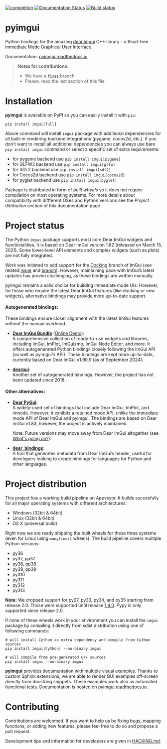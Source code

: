 [![completion](https://img.shields.io/badge/completion-72%25%20%28536%20of%20735%29-blue.svg)](https://github.com/pyimgui/pyimgui)
[![Documentation Status](https://readthedocs.org/projects/pyimgui/badge/?version=latest)](https://pyimgui.readthedocs.io/en/latest/?badge=latest)
[![Build status](https://ci.appveyor.com/api/projects/status/mr97t941p6k4c261/branch/master?svg=true)](https://ci.appveyor.com/project/KinoxKlark/pyimgui/branch/master)

# pyimgui

Python bindings for the amazing
[dear imgui](https://github.com/ocornut/imgui) C++ library - a Bloat-free
Immediate Mode Graphical User Interface.

Documentation: [pyimgui.readthedocs.io](https://pyimgui.readthedocs.io/en/latest/)

> **Notes for contributions:**
> - We have a [`fixes`](https://github.com/pyimgui/pyimgui/tree/fixes) branch
> - Please, read the last section of this file

# Installation

**pyimgui** is available on PyPI so you can easily install it with `pip`:
 
    pip install imgui[full]

Above command will install `imgui` package with additional dependencies for all
built-in rendering backend integrations (pygame, cocos2d, etc.). If you don't
want to install all additional dependencies you can always use bare
`pip install imgui` command or select a specific set of extra requirements:

* for pygame backend use `pip install imgui[pygame]`
* for GLFW3 backend use `pip install imgui[glfw]`
* for SDL2 backend use `pip install imgui[sdl2]`
* for Cocos2d backend use `pip install imgui[cocos2d]`
* for pyglet backend use `pip install imgui[pyglet]`

Package is distributed in form of *built wheels* so it does not require
compilation on most operating systems. For more details about compatibility
with diffferent OSes and Python versions see the *Project ditribution*
section of this documentation page.


# Project status

The Python `imgui` package supports most core Dear ImGui widgets and functionalities. It is based on Dear ImGui version 1.82 (released on March 15, 2021). Some lower-level API elements and complex widgets (such as plots) are not fully integrated.

Work was initiated to add support for the [Docking](https://github.com/ocornut/imgui/wiki/Docking) branch of ImGui (see related [issue](https://github.com/pyimgui/pyimgui/issues/259) and [branch](https://github.com/pyimgui/pyimgui/tree/docking)). However, maintaining pace with ImGui’s latest updates has proven challenging, as these bindings are written manually.

pyimgui remains a solid choice for building immediate mode UIs. However, for those who require the latest Dear ImGui features (like docking or new widgets), alternative bindings may provide more up-to-date support.

#### Autogenerated bindings: 
These bindings ensure closer alignment with the latest ImGui features without the manual overhead.


- **[Dear ImGui Bundle](https://pthom.github.io/imgui_bundle/)** ([Online Demo](https://traineq.org/ImGuiBundle/emscripten/bin/demo_imgui_bundle.html)):  
  A comprehensive collection of ready-to-use widgets and libraries, including ImGui, ImPlot, ImGuizmo, ImGui Node Editor, and more. It offers autogenerated Python bindings closely following the ImGui API (as well as pyimgui's API). These bindings are kept more up-to-date, currently based on Dear ImGui v1.90.9 (as of September 2024).

- **[deargui](https://github.com/cammm/deargui)**:  
  Another set of autogenerated bindings. However, the project has not been updated since 2018.

#### Other alternatives:
- **[Dear PyGui](https://github.com/hoffstadt/DearPyGui)**:  
  A widely-used set of bindings that include Dear ImGui, ImPlot, and imnode. However, it exhibits a retained mode API,
  unlike the immediate mode API of Dear ImGui and pyimgui. The bindings are based on Dear ImGui v1.83, however, the project is actively maintained.

  Note: Future versions may move away from Dear ImGui altogether (see [What's going on?](https://github.com/hoffstadt/DearPyGui/wiki/What's-going-on%3F)).
  

- **[dear_bindings](https://github.com/dearimgui/dear_bindings)**:  
    A tool that generates metadata from Dear ImGui’s header, useful for developers looking to create bindings for languages for Python and other languages.

# Project distribution

This project has a working build pipeline on Appveyor. It builds
succesfully for all major operating systems with different architectures:

* Windows (32bit & 64bit)
* Linux (32bit & 64bit)
* OS X (universal build)

Right now we are ready shipping the built wheels for these three systems
(even for Linux using `manylinux1` wheels). The build pipeline covers multiple
Python versions:

* py36
* py37, pp37
* py38, pp38
* py39, pp39
* py310
* py311
* py312
* py313

__Note:__ We dropped support for py27, py33, py34, and py35 starting from release 2.0. 
Those were supported until release [1.4.0](https://github.com/pyimgui/pyimgui/releases/tag/1.4.0). 
Pypy is only supported since release 2.0.

If none of these wheels work in your environment you can install the `imgui`
package by compiling it directly from sdist distribution using one of following
commands:

    # will install Cython as extra dependency and compile from Cython sources
    pip install imgui[Cython] --no-binary imgui

    # will compile from pre-generated C++ sources
    pip install imgui --no-binary imgui

**pyimgui** provides documentation with multiple visual examples.
Thanks to custom Sphinx extensions, we are able to render GUI examples off-screen directly from docstring 
snippets. These examples work also as automated functional tests. Documentation is hosted on
[pyimgui.readthedocs.io](https://pyimgui.readthedocs.io/en/latest/index.html).

# Contributing
Contributions are welcomed. If you want to help us by fixing bugs, mapping functions, or adding new features, 
please feel free to do so and propose a pull request.

Development tips and information for developers are given in [HACKING.md](https://github.com/pyimgui/pyimgui/blob/master/HACKING.md).


